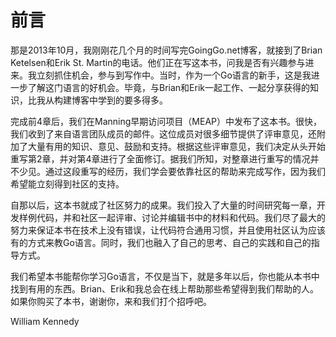 # 前言

那是2013年10月，我刚刚花几个月的时间写完GoingGo.net博客，就接到了Brian Ketelsen和Erik St. Martin的电话。他们正在写这本书，问我是否有兴趣参与进来。我立刻抓住机会，参与到写作中。当时，作为一个Go语言的新手，这是我进一步了解这门语言的好机会。毕竟，与Brian和Erik一起工作、一起分享获得的知识，比我从构建博客中学到的要多得多。

完成前4章后，我们在Manning早期访问项目（MEAP）中发布了这本书。很快，我们收到了来自语言团队成员的邮件。这位成员对很多细节提供了评审意见，还附加了大量有用的知识、意见、鼓励和支持。根据这些评审意见，我们决定从头开始重写第2章，并对第4章进行了全面修订。据我们所知，对整章进行重写的情况并不少见。通过这段重写的经历，我们学会要依靠社区的帮助来完成写作，因为我们希望能立刻得到社区的支持。

自那以后，这本书就成了社区努力的成果。我们投入了大量的时间研究每一章，开发样例代码，并和社区一起评审、讨论并编辑书中的材料和代码。我们尽了最大的努力来保证本书在技术上没有错误，让代码符合通用习惯，并且使用社区认为应该有的方式来教Go语言。同时，我们也融入了自己的思考、自己的实践和自己的指导方式。

我们希望本书能帮你学习Go语言，不仅是当下，就是多年以后，你也能从本书中找到有用的东西。Brian、Erik和我总会在线上帮助那些希望得到我们帮助的人。如果你购买了本书，谢谢你，来和我们打个招呼吧。

William Kennedy



